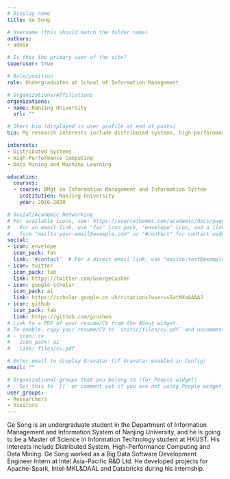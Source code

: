 ```yaml
---
# Display name
title: Ge Song

# Username (this should match the folder name)
authors:
- admin

# Is this the primary user of the site?
superuser: true

# Role/position
role: Undergraduates at School of Information Management

# Organizations/Affiliations
organizations:
- name: NanJing University
  url: ""

# Short bio (displayed in user profile at end of posts)
bio: My research interests include distributed systems, high-performance computing and machine learning.

interests:
- Distributed Systems
- High-Performance Computing
- Data Mining and Machine Learning

education:
  courses:
  - course: BMgt in Information Management and Information System
    institution: NanJing University
    year: 2016-2020

# Social/Academic Networking
# For available icons, see: https://sourcethemes.com/academic/docs/page-builder/#icons
#   For an email link, use "fas" icon pack, "envelope" icon, and a link in the
#   form "mailto:your-email@example.com" or "#contact" for contact widget.
social:
- icon: envelope
  icon_pack: fas
  link: '#contact'  # For a direct email link, use "mailto:test@example.org".
- icon: twitter
  icon_pack: fab
  link: https://twitter.com/GeorgeCushen
- icon: google-scholar
  icon_pack: ai
  link: https://scholar.google.co.uk/citations?user=sIwtMXoAAAAJ
- icon: github
  icon_pack: fab
  link: https://github.com/gcushen
# Link to a PDF of your resume/CV from the About widget.
# To enable, copy your resume/CV to `static/files/cv.pdf` and uncomment the lines below.
# - icon: cv
#   icon_pack: ai
#   link: files/cv.pdf

# Enter email to display Gravatar (if Gravatar enabled in Config)
email: ""

# Organizational groups that you belong to (for People widget)
#   Set this to `[]` or comment out if you are not using People widget.
user_groups:
- Researchers
- Visitors
---
```


Ge Song is an undergraduate student in the Department of Information Management and Information System of Nanjing University, and he is going to be a Master of Science in Information Technology student at HKUST. His interests include Distributed System, High-Performance Computing and Data Mining. Ge Song worked as a Big Data Software Development Engineer Intern at Intel Asia-Pacific R&D Ltd. He developed projects for Apache-Spark, Intel-MKL&DAAL and Databricks during his internship.

